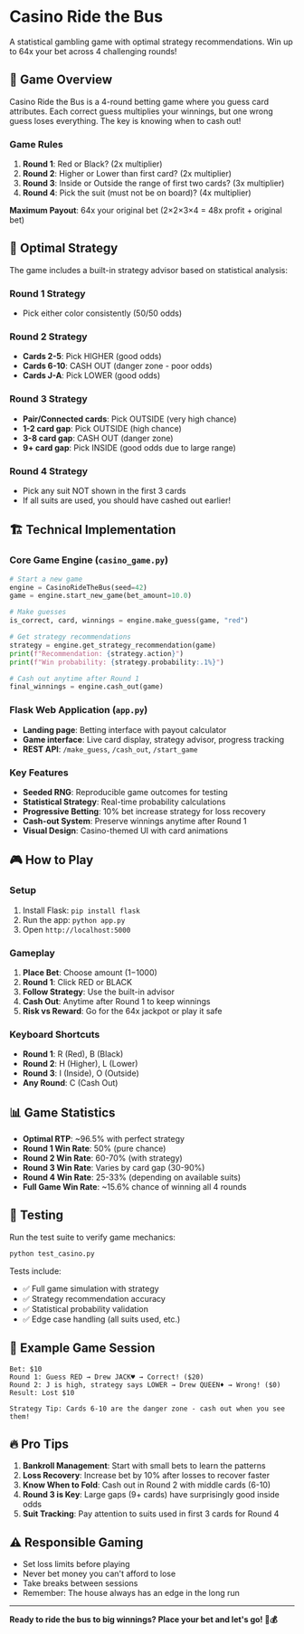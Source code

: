 # Casino Ride the Bus

A statistical gambling game with optimal strategy recommendations. Win up to 64x your bet across 4 challenging rounds!

## 🎰 Game Overview

Casino Ride the Bus is a 4-round betting game where you guess card attributes. Each correct guess multiplies your winnings, but one wrong guess loses everything. The key is knowing when to cash out!

### Game Rules

1. **Round 1**: Red or Black? (2x multiplier)
2. **Round 2**: Higher or Lower than first card? (2x multiplier)
3. **Round 3**: Inside or Outside the range of first two cards? (3x multiplier)
4. **Round 4**: Pick the suit (must not be on board)? (4x multiplier)

**Maximum Payout**: 64x your original bet (2×2×3×4 = 48x profit + original bet)

## 🧠 Optimal Strategy

The game includes a built-in strategy advisor based on statistical analysis:

### Round 1 Strategy

- Pick either color consistently (50/50 odds)

### Round 2 Strategy  

- **Cards 2-5**: Pick HIGHER (good odds)
- **Cards 6-10**: CASH OUT (danger zone - poor odds)
- **Cards J-A**: Pick LOWER (good odds)

### Round 3 Strategy

- **Pair/Connected cards**: Pick OUTSIDE (very high chance)
- **1-2 card gap**: Pick OUTSIDE (high chance)
- **3-8 card gap**: CASH OUT (danger zone)
- **9+ card gap**: Pick INSIDE (good odds due to large range)

### Round 4 Strategy

- Pick any suit NOT shown in the first 3 cards
- If all suits are used, you should have cashed out earlier!

## 🏗️ Technical Implementation

### Core Game Engine (`casino_game.py`)

```python
# Start a new game
engine = CasinoRideTheBus(seed=42)
game = engine.start_new_game(bet_amount=10.0)

# Make guesses
is_correct, card, winnings = engine.make_guess(game, "red")

# Get strategy recommendations  
strategy = engine.get_strategy_recommendation(game)
print(f"Recommendation: {strategy.action}")
print(f"Win probability: {strategy.probability:.1%}")

# Cash out anytime after Round 1
final_winnings = engine.cash_out(game)
```

### Flask Web Application (`app.py`)

- **Landing page**: Betting interface with payout calculator
- **Game interface**: Live card display, strategy advisor, progress tracking
- **REST API**: `/make_guess`, `/cash_out`, `/start_game`

### Key Features

- **Seeded RNG**: Reproducible game outcomes for testing
- **Statistical Strategy**: Real-time probability calculations
- **Progressive Betting**: 10% bet increase strategy for loss recovery
- **Cash-out System**: Preserve winnings anytime after Round 1
- **Visual Design**: Casino-themed UI with card animations

## 🎮 How to Play

### Setup

1. Install Flask: `pip install flask`
2. Run the app: `python app.py`
3. Open `http://localhost:5000`

### Gameplay

1. **Place Bet**: Choose amount ($1-$1000)
2. **Round 1**: Click RED or BLACK
3. **Follow Strategy**: Use the built-in advisor
4. **Cash Out**: Anytime after Round 1 to keep winnings
5. **Risk vs Reward**: Go for the 64x jackpot or play it safe

### Keyboard Shortcuts

- **Round 1**: R (Red), B (Black)
- **Round 2**: H (Higher), L (Lower)  
- **Round 3**: I (Inside), O (Outside)
- **Any Round**: C (Cash Out)

## 📊 Game Statistics

- **Optimal RTP**: ~96.5% with perfect strategy
- **Round 1 Win Rate**: 50% (pure chance)
- **Round 2 Win Rate**: 60-70% (with strategy)
- **Round 3 Win Rate**: Varies by card gap (30-90%)
- **Round 4 Win Rate**: 25-33% (depending on available suits)
- **Full Game Win Rate**: ~15.6% chance of winning all 4 rounds

## 🧪 Testing

Run the test suite to verify game mechanics:

```bash
python test_casino.py
```

Tests include:

- ✅ Full game simulation with strategy
- ✅ Strategy recommendation accuracy  
- ✅ Statistical probability validation
- ✅ Edge case handling (all suits used, etc.)

## 🎯 Example Game Session

```
Bet: $10
Round 1: Guess RED → Drew JACK♥ → Correct! ($20)
Round 2: J is high, strategy says LOWER → Drew QUEEN♦ → Wrong! ($0)
Result: Lost $10

Strategy Tip: Cards 6-10 are the danger zone - cash out when you see them!
```

## 🔥 Pro Tips

1. **Bankroll Management**: Start with small bets to learn the patterns
2. **Loss Recovery**: Increase bet by 10% after losses to recover faster
3. **Know When to Fold**: Cash out in Round 2 with middle cards (6-10)
4. **Round 3 is Key**: Large gaps (9+ cards) have surprisingly good inside odds
5. **Suit Tracking**: Pay attention to suits used in first 3 cards for Round 4

## ⚠️ Responsible Gaming

- Set loss limits before playing
- Never bet money you can't afford to lose  
- Take breaks between sessions
- Remember: The house always has an edge in the long run

---

**Ready to ride the bus to big winnings? Place your bet and let's go! 🚌💰**
